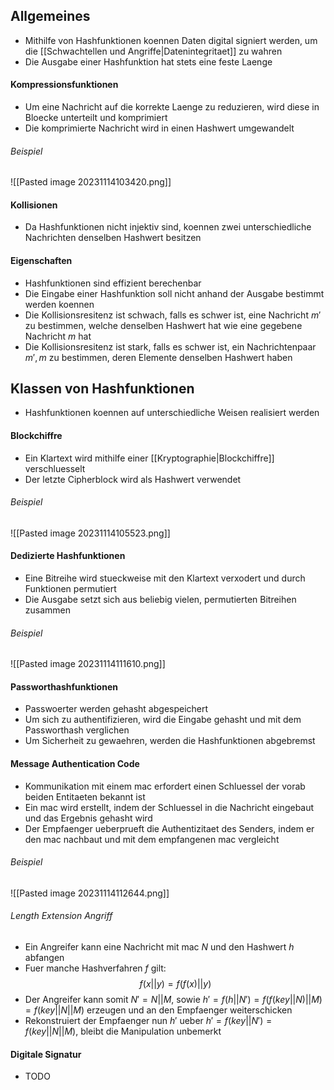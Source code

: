 ## Allgemeines
- Mithilfe von Hashfunktionen koennen Daten digital signiert werden, um die [[Schwachtellen und Angriffe|Datenintegritaet]] zu wahren
- Die Ausgabe einer Hashfunktion hat stets eine feste Laenge
#### Kompressionsfunktionen
- Um eine Nachricht auf die korrekte Laenge zu reduzieren, wird diese in Bloecke unterteilt und komprimiert
- Die komprimierte Nachricht wird in einen Hashwert umgewandelt
###### Beispiel
![[Pasted image 20231114103420.png]]
#### Kollisionen
- Da Hashfunktionen nicht injektiv sind, koennen zwei unterschiedliche Nachrichten denselben Hashwert besitzen
#### Eigenschaften
- Hashfunktionen sind effizient berechenbar
- Die Eingabe einer Hashfunktion soll nicht anhand der Ausgabe bestimmt werden koennen
- Die Kollisionsresitenz ist schwach, falls es schwer ist, eine Nachricht $m'$ zu bestimmen, welche denselben Hashwert hat wie eine gegebene Nachricht $m$ hat
- Die Kollisionsresitenz ist stark, falls es schwer ist, ein Nachrichtenpaar $m', m$ zu bestimmen, deren Elemente denselben Hashwert haben
## Klassen von Hashfunktionen
- Hashfunktionen koennen auf unterschiedliche Weisen realisiert werden
#### Blockchiffre
- Ein Klartext wird mithilfe einer [[Kryptographie|Blockchiffre]] verschluesselt
- Der letzte Cipherblock wird als Hashwert verwendet
###### Beispiel
![[Pasted image 20231114105523.png]]
#### Dedizierte Hashfunktionen
- Eine Bitreihe wird stueckweise mit den Klartext verxodert und durch Funktionen permutiert
- Die Ausgabe setzt sich aus beliebig vielen, permutierten Bitreihen zusammen
###### Beispiel
![[Pasted image 20231114111610.png]]
#### Passworthashfunktionen
- Passwoerter werden gehasht abgespeichert
- Um sich zu authentifizieren, wird die Eingabe gehasht und mit dem Passworthash verglichen
- Um Sicherheit zu gewaehren, werden die Hashfunktionen abgebremst
#### Message Authentication Code
- Kommunikation mit einem mac erfordert einen Schluessel der vorab beiden Entitaeten bekannt ist
- Ein mac wird erstellt, indem der Schluessel in die Nachricht eingebaut und das Ergebnis gehasht wird
- Der Empfaenger ueberprueft die Authentizitaet des Senders, indem er den mac nachbaut und mit dem empfangenen mac vergleicht
###### Beispiel
![[Pasted image 20231114112644.png]]
###### Length Extension Angriff
- Ein Angreifer kann eine Nachricht mit mac $N$ und den Hashwert $h$ abfangen
- Fuer manche Hashverfahren $f$ gilt:
$$f(x||y) = f(f(x)||y)$$
- Der Angreifer kann somit $N' = N||M$, sowie $h' = f(h||N') = f(f(key||N)||M) = f(key||N||M)$ erzeugen und an den Empfaenger weiterschicken
- Rekonstruiert der Empfaenger nun $h'$ ueber $h' = f(key||N') = f(key||N||M)$, bleibt die Manipulation unbemerkt
#### Digitale Signatur
- TODO